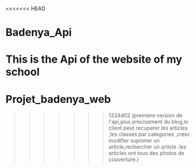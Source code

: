 <<<<<<< HEAD
# Badenya_Api
This is the Api of the website of my school
=======
# Projet_badenya_web
>>>>>>> 1334d02 (premiere version de l'api,plus precisement du blog,le client peut recuperer les articles ,les classes par categories ,creer modifier suprimer un article,rechercher un article .les articles ont tous des photos de couverture.)
